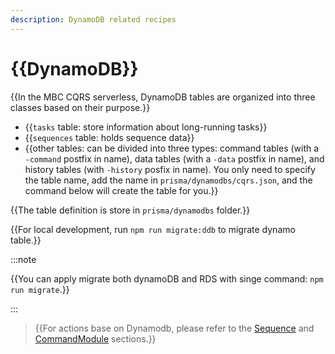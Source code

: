 ```yaml
---
description: DynamoDB related recipes
---
```


# {{DynamoDB}}

{{In the MBC CQRS serverless, DynamoDB tables are organized into three classes based on their purpose.}}

- {{`tasks` table: store information about long-running tasks}}
- {{`sequences` table: holds sequence data}}
- {{other tables: can be divided into three types: command tables (with a `-command` postfix in name), data tables (with a `-data` postfix in name), and history tables (with `-history` posfix in name). You only need to specify the table name, add the name in `prisma/dynamodbs/cqrs.json`, and the command below will create the table for you.}}

{{The table definition is store in `prisma/dynamodbs` folder.}}

{{For local development, run `npm run migrate:ddb` to migrate dynamo table.}}

:::note

{{You can apply migrate both dynamoDB and RDS with singe command: `npm run migrate`.}}

:::

> {{For actions base on Dynamodb, please refer to the [Sequence](./sequence.md) and [CommandModule](./command-module.md) sections.}}
